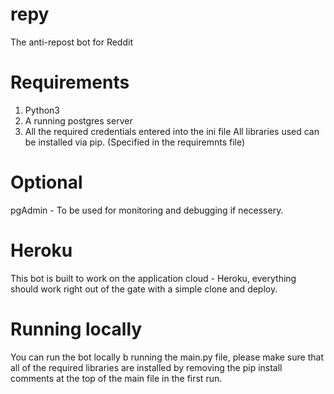 # repy
The anti-repost bot for Reddit

# Requirements
1. Python3
2. A running postgres server
3. All the required credentials entered into the ini file
All libraries used can be installed via pip. (Specified in the requiremnts file)

# Optional
pgAdmin - To be used for monitoring and debugging if necessery.

# Heroku
This bot is built to work on the application cloud - Heroku, everything should work right out of the gate with a simple clone and deploy.

# Running locally
You can run the bot locally b running the main.py file, please make sure that all of the required libraries are installed by removing the pip install comments at the top of the main file in the first run.